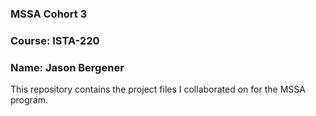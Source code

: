 ### MSSA Cohort 3
### Course: ISTA-220
### Name: Jason Bergener

This repository contains the project files I collaborated on for the MSSA program.

